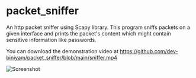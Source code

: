# packet_sniffer

An http packet sniffer using Scapy library. This program sniffs packets on a given interface and prints the packet's content which might contain sensitive information like passwords.

You can download the demonstration video at https://github.com/dev-biniyam/packet_sniffer/blob/main/sniffer.mp4

![Screenshot](https://github.com/dev-biniyam/packet_sniffer/blob/main/sniffer2.png)
